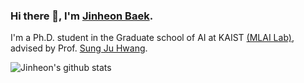 ### Hi there 👋, I'm [Jinheon Baek](https://jinheonbaek.github.io).
I'm a Ph.D. student in the Graduate school of AI at KAIST [(MLAI Lab)](https://www.mlai-kaist.com/), advised by Prof. [Sung Ju Hwang](http://www.sungjuhwang.com/).

![Jinheon's github stats](https://github-readme-stats.vercel.app/api?username=jinheonbaek&show_icons=true&count_private=true)


<!--
**JinheonBaek/JinheonBaek** is a ✨ _special_ ✨ repository because its `README.md` (this file) appears on your GitHub profile.

Here are some ideas to get you started:

- 🔭 I’m currently working on ...
- 🌱 I’m currently learning ...
- 👯 I’m looking to collaborate on ...
- 🤔 I’m looking for help with ...
- 💬 Ask me about ...
- 📫 How to reach me: ...
- 😄 Pronouns: ...
- ⚡ Fun fact: ...
-->
